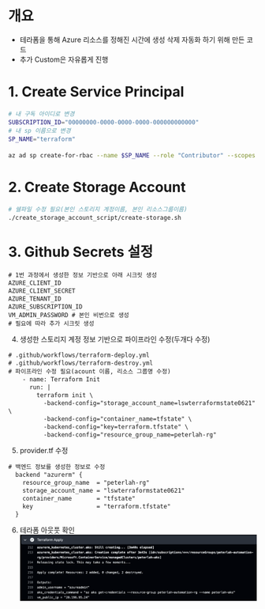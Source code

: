 # 개요
- 테라폼을 통해 Azure 리소스를 정해진 시간에 생성 삭제 자동화 하기 위해 만든 코드
- 추가 Custom은 자유롭게 진행

# 1. Create Service Principal

```bash
# 내 구독 아이디로 변경
SUBSCRIPTION_ID="00000000-0000-0000-0000-000000000000"
# 내 sp 이름으로 변경
SP_NAME="terraform"

az ad sp create-for-rbac --name $SP_NAME --role "Contributor" --scopes "/subscriptions/${SUBSCRIPTION_ID}"
```

# 2. Create Storage Account

```bash
# 쉘파일 수정 필요(본인 스토리지 계정이름, 본인 리소스그룹이름)
./create_storage_account_script/create-storage.sh
```

# 3. Github Secrets 설정

```
# 1번 과정에서 생성한 정보 기반으로 아래 시크릿 생성
AZURE_CLIENT_ID
AZURE_CLIENT_SECRET
AZURE_TENANT_ID
AZURE_SUBSCRIPTION_ID
VM_ADMIN_PASSWORD # 본인 비번으로 생성
# 필요에 따라 추가 시크릿 생성
```

4. 생성한 스토리지 계정 정보 기반으로 파이프라인 수정(두개다 수정)
```
# .github/workflows/terraform-deploy.yml
# .github/workflows/terraform-destroy.yml
# 파이프라인 수정 필요(acount 이름, 리소스 그룹명 수정)
    - name: Terraform Init
      run: |
        terraform init \
          -backend-config="storage_account_name=lswterraformstate0621" \
          -backend-config="container_name=tfstate" \
          -backend-config="key=terraform.tfstate" \
          -backend-config="resource_group_name=peterlah-rg"
```

5. provider.tf 수정
```
# 백엔드 정보를 생성한 정보로 수정
  backend "azurerm" {
    resource_group_name  = "peterlah-rg"
    storage_account_name = "lswterraformstate0621"
    container_name       = "tfstate"
    key                  = "terraform.tfstate"
  }
```

6. 테라폼 아웃풋 확인
![alt text](<create_storage_account_script/image.png>)
